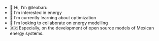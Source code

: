 - 👋 Hi, I’m @leobaru
- 👀 I’m interested in energy
- 🌱 I’m currently learning about optimization
- 💞️ I’m looking to collaborate on energy modelling
- 🇲🇽 Especially, on the development of open source models of Mexican energy systems.



<!---
leobaru/leobaru is a ✨ special ✨ repository because its `README.md` (this file) appears on your GitHub profile.
You can click the Preview link to take a look at your changes.
--->
